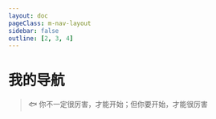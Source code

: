 ```yaml
---
layout: doc
pageClass: m-nav-layout
sidebar: false
outline: [2, 3, 4]
---
```


# 我的导航

> 🐟 你不一定很厉害，才能开始；但你要开始，才能很厉害

<Nav/>




